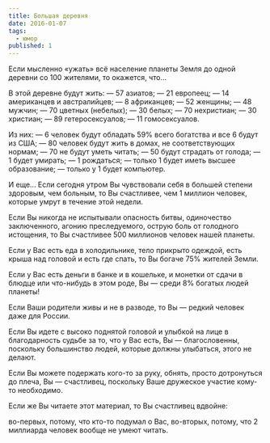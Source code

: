 ```yaml
---
title: Большая деревня
date: 2016-01-07
tags:
  - юмор
published: 1
---
```


Если мысленно «ужать» всё население планеты Земля до одной деревни со 100 жителями, то окажется, что...

В этой деревне будут жить:
— 57 азиатов;
— 21 европеец;
— 14 американцев и австралийцев;
— 8 африканцев;
— 52 женщины;
— 48 мужчин;
— 70 цветных (небелых);
— 30 белых;
— 70 нехристиан;
— 30 христиан;
— 89 гетеросексуалов;
— 11 гомосексуалов.

Из них:
— 6 человек будут обладать 59% всего богатства и все 6 будут из США;
— 80 человек будут жить в домах, не соответствующих нормам;
— 70 не будут уметь читать;
— 50 будут страдать от голода;
— 1 будет умирать;
— 1 рождаться;
— только 1 будет иметь высшее образование;
— только у 1 будет компьютер.

И еще...
Если сегодня утром Вы чувствовали себя в большей степени здоровым, чем больным, то Вы счастливее, чем 1 миллион человек, которые умрут в течение этой недели.

Если Вы никогда не испытывали опасность битвы, одиночество заключенного, агонию преследуемого, острую боль от голодного истощения, то Вы счастливее 500 миллионов человек нашей планеты.

Если у Вас есть еда в холодильнике, тело прикрыто одеждой, есть крыша над головой и есть где спать, то Вы богаче 75% жителей Земли.

Если у Вас есть деньги в банке и в кошельке, и монетки от сдачи в блюдце или что-нибудь в этом роде, Вы — среди 8% богатых людей планеты!

Если Ваши родители живы и не в разводе, то Вы — редкий человек даже для России.

Если Вы идете с высоко поднятой головой и улыбкой на лице в благодарность судьбе за то, что у Вас есть, Вы — благословенны, поскольку большинство людей, которые должны улыбаться, этого не делают.

Если Вы можете подержать кого-то за руку, обнять, просто дотронуться до плеча, Вы — счастливец, поскольку Ваше дружеское участие кому-то необходимо.

Если же Вы читаете этот материал, то Вы счастливец вдвойне:

во-первых, потому, что кто-то подумал о Вас,
во-вторых, потому, что 2 миллиарда человек вообще не умеют читать.